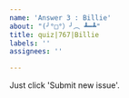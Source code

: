 ```yaml
---
name: 'Answer 3 : Billie'
about: "(╯°□°）╯︵ ┻━┻"
title: quiz|767|Billie
labels: ''
assignees: ''

---
```


Just click 'Submit new issue'.
